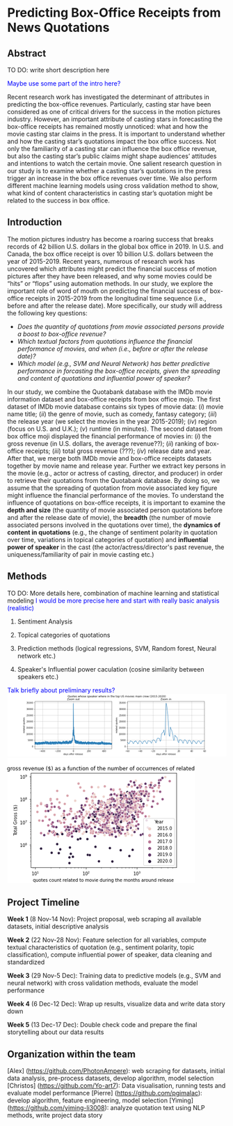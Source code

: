 # Predicting Box-Office Receipts from News Quotations

## Abstract

TO DO: write short description here

<span style="color:blue">Maybe use some part of the intro here?</span>

Recent research work has investigated the determinant of attributes in predicting the box-office revenues. Particularly, casting star have been considered as one of critical drivers for the success in the motion pictures industry. However, an important attribute of casting stars in forecasting the box-office receipts has remained mostly unnoticed: what and how the movie casting star claims in the press. It is important to understand whether and how the casting star’s quotations impact the box office success. Not only the familiarity of a casting star can influence the box office revenue, but also the casting star’s public claims might shape audiences’ attitudes and intentions to watch the certain movie. One salient research question in our study is to examine whether a casting star’s quotations in the press trigger an increase in the box office revenues over time. We also perform different machine learning models using cross validation method to show, what kind of content characteristics in casting star’s quotation might be related to the success in box office.


## Introduction


The motion pictures industry has become a roaring success that breaks records of 42 billion U.S. dollars in the global box office in 2019. In U.S. and Canada, the box office receipt is over 10 billion U.S. dollars between the year of 2015-2019. Recent years, numerous of research work has uncovered which attributes might predict the financial success of motion pictures after they have been released, and why some movies could be “hits” or “flops” using automation methods. In our study, we explore the important role of word of mouth on predicting the financial success of box-office receipts in 2015-2019 from the longitudinal time sequence (i.e., before and after the release date). More specifically, our study will address the following key questions:

* *Does the quantity of quotations from movie associated persons provide a boost to box-office revenue?*
* *Which textual factors from quotations influence the financial performance of movies, and when (i.e., before or after the release date)?*
* *Which model (e.g., SVM and Neural Network) has better predictive performance in forcasting the box-office receipts, given the spreading and content of quotations and influential power of speaker?*

In our study, we combine the Quotabank database with the IMDb movie information dataset and box-office receipts from box office mojo. The first dataset of IMDb movie database contains six types of movie data: (*i*) movie name title; (*ii*) the genre of movie, such as comedy, fantasy category; (*iii*) the release year (we select the movies in the year 2015-2019); (*iv*) region (focus on U.S. and U.K.); (*v*) runtime (in minutes). The second dataset from box office moji displayed the financial performance of movies in: (*i*) the gross revenue (in U.S. dollars, the average revenue??); (*ii*) ranking of box-office receipts; (*iii*) total gross revenue (???); (*iv*) release date and year. After that, we merge both IMDb movie and box-office receipts datasets together by movie name and release year. Further we extract key persons in the movie (e.g., actor or actress of casting, director, and producer) in order to retrieve their quotations from the Quotabank database. By doing so, we assume that the spreading of quotation from movie associated key figure might influence the financial performance of the movies. To understand the influence of quotations on box-office receipts, it is important to examine the **depth and size** (the quantity of movie associated person quotations before and after the release date of movie), the **breadth** (the number of movie associated persons involved in the quotations over time), the **dynamics of content in quotations** (e.g., the change of sentiment polarity in quotation over time, variations in topical categories of quotation) and **influential power of speaker** in the cast (the actor/actress/director's past revenue, the uniqueness/familiarity of pair in movie casting etc.) 

## Methods 
TO DO: More details here, combination of machine learning and statistical modeling
<span style="color:blue">I would be more precise here and start with really basic analysis (realistic)</span>

1. Sentiment Analysis 

2. Topical categories of quotations

3. Prediction methods (logical regressions, SVM, Random forest, Neural network etc.)

4. Speaker's Influential power caculation (cosine similarity between speakers etc.)

<span style="color:blue">Talk briefly about preliminary results?</span>
![Press Activity](../analysis/quotes_around_release.png)
![Press Activity](../analysis/gross_vs_occurrences.png)
## Project Timeline

**Week 1** (8 Nov-14 Nov): Project proposal, web scraping all available datasets, initial descriptive analysis

**Week 2** (22 Nov-28 Nov): Feature selection for all variables, compute textual characteristics of quotation (e.g., sentiment polarity, topic classification), compute influential power of speaker, data cleaning and standardized

**Week 3** (29 Nov-5 Dec): Training data to predictive models (e.g., SVM and neural network) with cross validation methods, evaluate the model performance

**Week 4** (6 Dec-12 Dec): Wrap up results, visualize data and write data story down

**Week 5** (13 Dec-17 Dec): Double check code and prepare the final storytelling about our data results

## Organization within the team

[Alex] (https://github.com/PhotonAmpere): web scraping for datasets, initial data analysis, pre-process datasets, develop algorithm, model selection
[Christos] (https://github.com/Yo-art7): Data visualisation, running tests and evaluate model performance
[Pierre] (https://github.com/pgimalac): develop algorithm, feature engineering, model selection
[Yiming] (https://github.com/yiming-li3008): analyze quotation text using NLP methods, write project data story



```python

```
